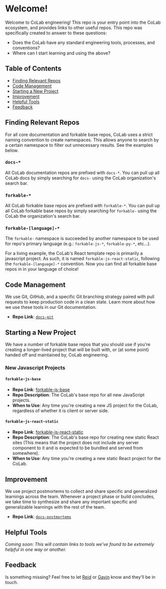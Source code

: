 # Welcome!

Welcome to CoLab engineering! This repo is your entry point into the CoLab ecosystem, and provides links to other useful repos. This repo was specifically created to answer to these questions:

- Does the CoLab have any standard engineering tools, processes, and conventions?
- Where can I start learning and using the above?

## Table of Contents

- [Finding Relevant Repos](#find)
- [Code Management](#mgmt)
- [Starting a New Project](#new)
- [Improvement](#improvement)
- [Helpful Tools](#tools)
- [Feedback](#feedback)

## <a name="find"></a>Finding Relevant Repos

For all core documentation and forkable base repos, CoLab uses a strict naming convention to create namespaces. This allows anyone to search by a certain namespace to filter out unnecessary results. See the examples below.

### `docs-*`

All CoLab documentation repos are prefixed with `docs-*`. You can pull up all CoLab docs by simply searching for `docs-` using the CoLab organization's search bar.

### `forkable-*`

All CoLab forkable base repos are prefixed with `forkable-*`. You can pull up all CoLab forkable base repos by simply searching for `forkable-` using the CoLab the organization's search bar.

### `forkable-[language]-*`

The `forkable-` namespace is succeeded by another namespace to be used for repo's primary language (e.g.: `forkable-js-*`, `forkable-py-*`, etc...). 

For a living example, the CoLab's React template repo is primarily a javascript project. As such, it is named `forkable-js-react-static`, following the `forkable-[language]-*` convention. Now you can find all forkable base repos in in your language of choice!

## <a name="mgmt"></a>Code Management

We use Git, GitHub, and a specific Git branching strategy paired with pull requests to keep production code in a clean state. Learn more about how we use these tools in our Git documentation.

- **Repo Link**: [`docs-git`](https://github.com/IDEO-coLAB/docs-git)

## <a name="new"></a>Starting a New Project

We have a number of forkable base repos that you should use if you're creating a longer-lived project that will be built with, or (at some point) handed off and maintained by, CoLab engineering.

### New Javascript Projects

#### `forkable-js-base`
- **Repo Link**: [forkable-js-base](https://github.com/IDEO-coLAB/forkable-js-base)
- **Repo Description**: The CoLab's base repo for all new JavaScript projects.
- **When to Use**: Any time you're creating a new JS project for the CoLab, regardless of whether it is client or server side.
  
#### `forkable-js-react-static`
- **Repo Link**: [forkable-js-react-static](https://github.com/IDEO-coLAB/forkable-js-react-static)
- **Repo Description**: The CoLab's base repo for creating new static React sites (This means that the project does not include any server component to it and is expected to be bundled and served from somewhere).
- **When to Use**: Any time you're creating a new static React project for the CoLab.

## Improvement

We use project postmortems to collect and share specific and generalized learnings across the team. Whenever a project phase or build concludes, we take time to synthesize and share any important specific and generalizable learnings with the rest of the team.

- **Repo Link**: [`docs-postmortems`](https://github.com/IDEO-coLAB/docs-postmortems)

## <a name="tools"></a>Helpful Tools

*Coming soon: This will contain links to tools we've found to be extremely helpful in one way or another.*

## Feedback

Is something missing? Feel free to let [Reid](https://github.com/ReidWilliams/) or [Gavin](https://github.com/gavinmcdermott) know and they'll be in touch.
